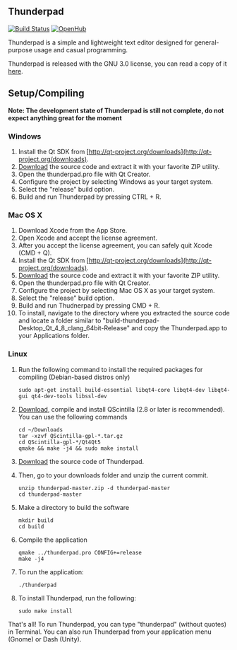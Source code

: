 ## Thunderpad

[![Build Status](https://travis-ci.org/alex-97/Thunderpad.svg)](https://travis-ci.org/alex-97/Thunderpad)
[![OpenHub](https://www.openhub.net/p/thunderpad/widgets/project_thin_badge.gif)](http://openhub.net/p/thunderpad)
 
Thunderpad is a simple and lightweight text editor designed for general-purpose usage and casual programming. 
 
Thunderpad is released with the GNU 3.0 license, you can read a copy of it [here](http://www.gnu.org/copyleft/gpl.html).
 
## Setup/Compiling
 
 **Note: The development state of Thunderpad is still not complete, do not expect anything great for the moment**
 
### Windows
 
 1. Install the Qt SDK from [http://qt-project.org/downloads](http://qt-project.org/downloads).
 2. [Download](https://github.com/alex-97/thunderpad/archive/master.zip) the source code and extract it with your favorite ZIP utility.
 3. Open the thunderpad.pro file with Qt Creator.
 4. Configure the project by selecting Windows as your target system.
 5. Select the "release" build option.
 5. Build and run Thunderpad by pressing CTRL + R.
 
### Mac OS X
 
 1. Download Xcode from the App Store.
 2. Open Xcode and accept the license agreement.
 3. After you accept the license agreement, you can safely quit Xcode (CMD + Q).
 4. Install the Qt SDK from [http://qt-project.org/downloads](http://qt-project.org/downloads).
 5. [Download](https://github.com/alex-97/thunderpad/archive/master.zip) the source code and extract it with your favorite ZIP utility.
 6. Open the thunderpad.pro file with Qt Creator.
 7. Configure the project by selecting Mac OS X as your target system.
 8. Select the "release" build option.
 9. Build and run Thudnerpad by pressing CMD + R.
 10. To install, navigate to the directory where you extracted the source code and locate a folder similar to "build-thunderpad-Desktop_Qt_4_8_clang_64bit-Release" and copy the Thunderpad.app to your Applications folder.
 
### Linux
 
 1. Run the following command to install the required packages for compiling (Debian-based distros only)
 
        sudo apt-get install build-essential libqt4-core libqt4-dev libqt4-gui qt4-dev-tools libssl-dev
 
 2. [Download](http://www.riverbankcomputing.com/software/qscintilla/download), compile and install QScintilla (2.8 or later is recommended). You can use the following commands
 
        cd ~/Downloads
        tar -xzvf QScintilla-gpl-*.tar.gz
        cd QScintilla-gpl-*/Qt4Qt5
        qmake && make -j4 && sudo make install
 
 
 3. [Download](https://github.com/alex-97/thunderpad/archive/master.zip) the source code of Thunderpad. 
 
 4. Then, go to your downloads folder and unzip the current commit.
 
        unzip thunderpad-master.zip -d thunderpad-master
        cd thunderpad-master
 
 5. Make a directory to build the software
 
        mkdir build
        cd build
 
 6. Compile the application
 
        qmake ../thunderpad.pro CONFIG+=release
        make -j4
 
 6. To run the application:
 
        ./thunderpad
 
 7. To install Thunderpad, run the following:
 
        sudo make install
 
 
 That's all! To run Thunderpad, you can type "thunderpad" (without quotes) in Terminal. You can also run Thunderpad from your application menu (Gnome) or Dash (Unity).
 
